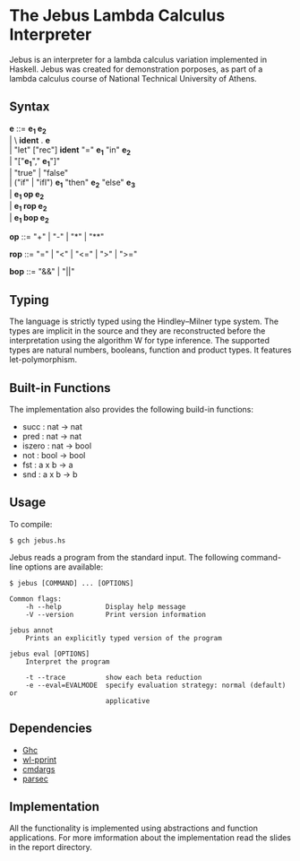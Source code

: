 The Jebus Lambda Calculus Interpreter
=====================================

Jebus is an interpreter for a lambda calculus variation implemented in Haskell.
Jebus was created for demonstration porposes, as part of a lambda calculus course of National Technical University of Athens.


Syntax
------

   
**e** ::=  **e<sub>1</sub>  e<sub>2</sub>** <br>
     | \ **ident** . **e**   <br>
     | "let" ["rec"] **ident** "=" **e<sub>1</sub>** "in" **e<sub>2</sub>** <br>
     | "["**e<sub>1</sub>**"," **e<sub>1</sub>**"]" <br>
     | "true" | "false" <br>
     | ("if" | "ifl") **e<sub>1</sub>** "then" **e<sub>2</sub>** "else"  **e<sub>3</sub>** <br>
     |  **e<sub>1</sub> op e<sub>2</sub>** <br>
     |  **e<sub>1</sub> rop e<sub>2</sub>** <br>
     |  **e<sub>1</sub> bop e<sub>2</sub>** <br>
        
**op** ::= "+" | "-" | "\*" | "\*\*"

**rop** ::= "=" | "<" | "<=" | ">" | ">="

**bop** ::= "&&" | "||"


Typing
------

The language is strictly typed using the Hindley–Milner type system. The types are implicit in the source and they are reconstructed before the interpretation using the algorithm W for type inference. The supported types are natural numbers, booleans, function and product types. It features let-polymorphism. 


Built-in Functions
------------------

The implementation also provides the following build-in functions:

* succ : nat -> nat
* pred : nat -> nat
* iszero : nat -> bool
* not : bool -> bool
* fst : a x b -> a
* snd : a x b -> b



Usage
-----

To compile:

    $ gch jebus.hs


Jebus reads a program from the standard input. 
The following command-line options are available:  


	$ jebus [COMMAND] ... [OPTIONS]

	Common flags:
  		-h --help           Display help message
  		-V --version        Print version information

	jebus annot 
  		Prints an explicitly typed version of the program

	jebus eval [OPTIONS]
  		Interpret the program

  		-t --trace          show each beta reduction
  		-e --eval=EVALMODE  specify evaluation strategy: normal (default) or
        	                applicative
        	                
        	                



Dependencies
------------

* [Ghc](http://www.haskell.org/haskellwiki/GHC)
* [wl-pprint](http://hackage.haskell.org/package/wl-pprint)
* [cmdargs](http://hackage.haskell.org/package/cmdargs)
* [parsec](http://hackage.haskell.org/package/parsec-3.1.3)

Implementation
--------------

All the functionality is implemented using abstractions and function applications.
For more imformation about the implementation read the slides in the report directory.
